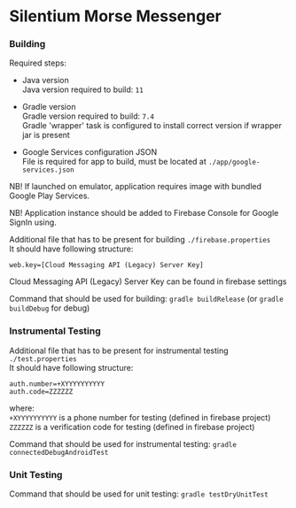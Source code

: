 # Silentium Morse Messenger

### Building
Required steps:

 + Java version  
   Java version required to build: `11`
   
 + Gradle version  
   Gradle version required to build: `7.4`  
   Gradle 'wrapper' task is configured to install correct version if wrapper jar is present

+ Google Services configuration JSON  
  File is required for app to build, must be located at `./app/google-services.json`  
  
NB! If launched on emulator, application requires image with bundled Google Play Services.

NB! Application instance should be added to Firebase Console for Google SignIn using.

Additional file that has to be present for building `./firebase.properties`  
It should have following structure:
```properties
web.key=[Cloud Messaging API (Legacy) Server Key]
```  
Cloud Messaging API (Legacy) Server Key can be found in firebase settings

Command that should be used for building: `gradle buildRelease` (or `gradle buildDebug` for debug)

### Instrumental Testing
Additional file that has to be present for instrumental testing `./test.properties`  
It should have following structure:
```properties
auth.number=+XYYYYYYYYYY
auth.code=ZZZZZZ
```  
where:  
`+XYYYYYYYYYY` is a phone number for testing (defined in firebase project)  
`ZZZZZZ` is a verification code for testing (defined in firebase project)

Command that should be used for instrumental testing: `gradle connectedDebugAndroidTest`

### Unit Testing
Command that should be used for unit testing: `gradle testDryUnitTest`
